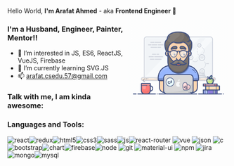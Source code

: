 Hello World, **I'm Arafat Ahmed** - aka **Frontend Engineer 👋**

 <img align="right" alt="GIF" src="https://github.com/olla-world/olla-world/blob/main/me.gif?raw=true" width="230" height="180" />
 
### I'm a Husband, Engineer, Painter, Mentor!! 

- 👀 I’m interested in JS, ES6, ReactJS, VueJS, Firebase
- 🌱 I’m currently learning SVG.JS
- 📫 arafat.csedu.57@gmail.com

### Talk with me, I am kinda awesome:

### Languages and Tools:
<img align="left" alt="react" src="https://img.shields.io/badge/React-20232A?style=for-the-badge&logo=react&logoColor=61DAFB"/>
<img align="left" alt="redux" src="https://img.shields.io/badge/Redux-593D88?style=for-the-badge&logo=redux&logoColor=white"/>
<img alt="react-router" src="https://img.shields.io/badge/React_Router-CA4245?style=for-the-badge&logo=react-router&logoColor=white"/>
<img alt="vue" src="https://img.shields.io/badge/Vue.js-35495E?style=for-the-badge&logo=vuedotjs&logoColor=4FC08D"/>
<img align="left" alt="html5" src="https://img.shields.io/badge/HTML5-E34F26?style=for-the-badge&logo=html5&logoColor=white" />
<img align="left" alt="css3" src="https://img.shields.io/badge/CSS3-1572B6?style=for-the-badge&logo=css3&logoColor=white" />
<img align="left" alt="sass" src="https://img.shields.io/badge/Sass-CC6699?style=for-the-badge&logo=sass&logoColor=white" />
<img alt="json" src="https://img.shields.io/badge/json-5E5C5C?style=for-the-badge&logo=json&logoColor=white"/>
<img align="left" alt="js" src="https://img.shields.io/badge/JavaScript-F7DF1E?style=for-the-badge&logo=javascript&logoColor=black" />
<img alt="c" src="https://img.shields.io/badge/C-00599C?style=for-the-badge&logo=c&logoColor=white" />
<img alt="node" src="https://img.shields.io/badge/Node.js-339933?style=for-the-badge&logo=nodedotjs&logoColor=white"/>
<img alt="git" src="https://img.shields.io/badge/Git-F05032?style=for-the-badge&logo=git&logoColor=white" />
<img align="left" alt="bootstrap" src="https://img.shields.io/badge/Bootstrap-563D7C?style=for-the-badge&logo=bootstrap&logoColor=white"/>
<img alt="material-ui" src="https://img.shields.io/badge/Material--UI-0081CB?style=for-the-badge&logo=material-ui&logoColor=white"/>
<img align="left" alt="chart" src="https://img.shields.io/badge/Chart.js-FF6384?style=for-the-badge&logo=chartdotjs&logoColor=white"/>
<img alt="npm" src="https://img.shields.io/badge/npm-CB3837?style=for-the-badge&logo=npm&logoColor=white"/>
<img alt="jira" src="https://img.shields.io/badge/Jira-0052CC?style=for-the-badge&logo=Jira&logoColor=white"/>
<img align="left" alt="firebase" src="https://img.shields.io/badge/firebase-ffca28?style=for-the-badge&logo=firebase&logoColor=black"/>
<img align="left" alt="mongo" src="https://img.shields.io/badge/MongoDB-4EA94B?style=for-the-badge&logo=mongodb&logoColor=white"/>
<img alt="mysql" src="https://img.shields.io/badge/MySQL-00000F?style=for-the-badge&logo=mysql&logoColor=white"/>

